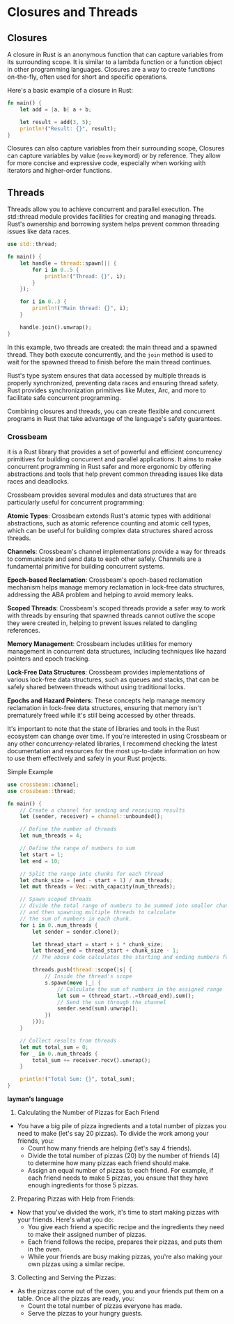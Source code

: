 # Closures and Threads

## Closures

A closure in Rust is an anonymous function that can capture variables from its surrounding scope. It is similar to a lambda function or a function object in other programming languages. Closures are a way to create functions on-the-fly, often used for short and specific operations.

Here's a basic example of a closure in Rust:

```rust
fn main() {
    let add = |a, b| a + b;

    let result = add(3, 5);
    println!("Result: {}", result);
}
```

Closures can also capture variables from their surrounding scope, Closures can capture variables by value (`move` keyword) or by reference. They allow for more concise and expressive code, especially when working with iterators and higher-order functions.

## Threads

Threads allow you to achieve concurrent and parallel execution. The std::thread module provides facilities for creating and managing threads. Rust's ownership and borrowing system helps prevent common threading issues like data races.

```rust
use std::thread;

fn main() {
    let handle = thread::spawn(|| {
        for i in 0..5 {
            println!("Thread: {}", i);
        }
    });

    for i in 0..3 {
        println!("Main thread: {}", i);
    }

    handle.join().unwrap();
}
```

In this example, two threads are created: the main thread and a spawned thread. They both execute concurrently, and the `join` method is used to wait for the spawned thread to finish before the main thread continues.

Rust's type system ensures that data accessed by multiple threads is properly synchronized, preventing data races and ensuring thread safety. Rust provides synchronization primitives like Mutex, Arc, and more to facilitate safe concurrent programming.

Combining closures and threads, you can create flexible and concurrent programs in Rust that take advantage of the language's safety guarantees.

### Crossbeam

it is a Rust library that provides a set of powerful and efficient concurrency primitives for building concurrent and parallel applications. It aims to make concurrent programming in Rust safer and more ergonomic by offering abstractions and tools that help prevent common threading issues like data races and deadlocks.

Crossbeam provides several modules and data structures that are particularly useful for concurrent programming:

**Atomic Types**: Crossbeam extends Rust's atomic types with additional abstractions, such as atomic reference counting and atomic cell types, which can be useful for building complex data structures shared across threads.

**Channels**: Crossbeam's channel implementations provide a way for threads to communicate and send data to each other safely. Channels are a fundamental primitive for building concurrent systems.

**Epoch-based Reclamation**: Crossbeam's epoch-based reclamation mechanism helps manage memory reclamation in lock-free data structures, addressing the ABA problem and helping to avoid memory leaks.

**Scoped Threads**: Crossbeam's scoped threads provide a safer way to work with threads by ensuring that spawned threads cannot outlive the scope they were created in, helping to prevent issues related to dangling references.

**Memory Management**: Crossbeam includes utilities for memory management in concurrent data structures, including techniques like hazard pointers and epoch tracking.

**Lock-Free Data Structures**: Crossbeam provides implementations of various lock-free data structures, such as queues and stacks, that can be safely shared between threads without using traditional locks.

**Epochs and Hazard Pointers**: These concepts help manage memory reclamation in lock-free data structures, ensuring that memory isn't prematurely freed while it's still being accessed by other threads.

It's important to note that the state of libraries and tools in the Rust ecosystem can change over time. If you're interested in using Crossbeam or any other concurrency-related libraries, I recommend checking the latest documentation and resources for the most up-to-date information on how to use them effectively and safely in your Rust projects.

Simple Example
```rust
use crossbeam::channel;
use crossbeam::thread;

fn main() {
    // Create a channel for sending and receiving results
    let (sender, receiver) = channel::unbounded();

    // Define the number of threads
    let num_threads = 4;

    // Define the range of numbers to sum
    let start = 1;
    let end = 10;

    // Split the range into chunks for each thread
    let chunk_size = (end - start + 1) / num_threads;
    let mut threads = Vec::with_capacity(num_threads);

    // Spawn scoped threads
    // divide the total range of numbers to be summed into smaller chunks,
    // and then spawning multiple threads to calculate 
    // the sum of numbers in each chunk.
    for i in 0..num_threads {
        let sender = sender.clone();

        let thread_start = start + i * chunk_size;
        let thread_end = thread_start + chunk_size - 1;
        // The above code calculates the starting and ending numbers for the current thread's chunk. For example, if start is 1, end is 10, chunk_size is 3, and i is 1, then thread_start would be 4 (1 + 1 * 3), and thread_end would be 6 (4 + 3 - 1).

        threads.push(thread::scope(|s| {
            // Inside the thread's scope
            s.spawn(move |_| {
                // Calculate the sum of numbers in the assigned range
                let sum = (thread_start..=thread_end).sum();
                // Send the sum through the channel
                sender.send(sum).unwrap();
            })
        }));
    }

    // Collect results from threads
    let mut total_sum = 0;
    for _ in 0..num_threads {
        total_sum += receiver.recv().unwrap();
    }

    println!("Total Sum: {}", total_sum);
}
```

**layman's language**

1. Calculating the Number of Pizzas for Each Friend

- You have a big pile of pizza ingredients and a total number of pizzas you need to make (let's say 20 pizzas). To divide the work among your friends, you:
    - Count how many friends are helping (let's say 4 friends).
    - Divide the total number of pizzas (20) by the number of friends (4) to determine how many pizzas each friend should make.
    - Assign an equal number of pizzas to each friend. For example, if each friend needs to make 5 pizzas, you ensure that they have enough ingredients for those 5 pizzas.

2. Preparing Pizzas with Help from Friends:

- Now that you've divided the work, it's time to start making pizzas with your friends. Here's what you do:
    - You give each friend a specific recipe and the ingredients they need to make their assigned number of pizzas.
    - Each friend follows the recipe, prepares their pizzas, and puts them in the oven.
    - While your friends are busy making pizzas, you're also making your own pizzas using a similar recipe.

3. Collecting and Serving the Pizzas:

- As the pizzas come out of the oven, you and your friends put them on a table. Once all the pizzas are ready, you:
    - Count the total number of pizzas everyone has made.
    - Serve the pizzas to your hungry guests.
